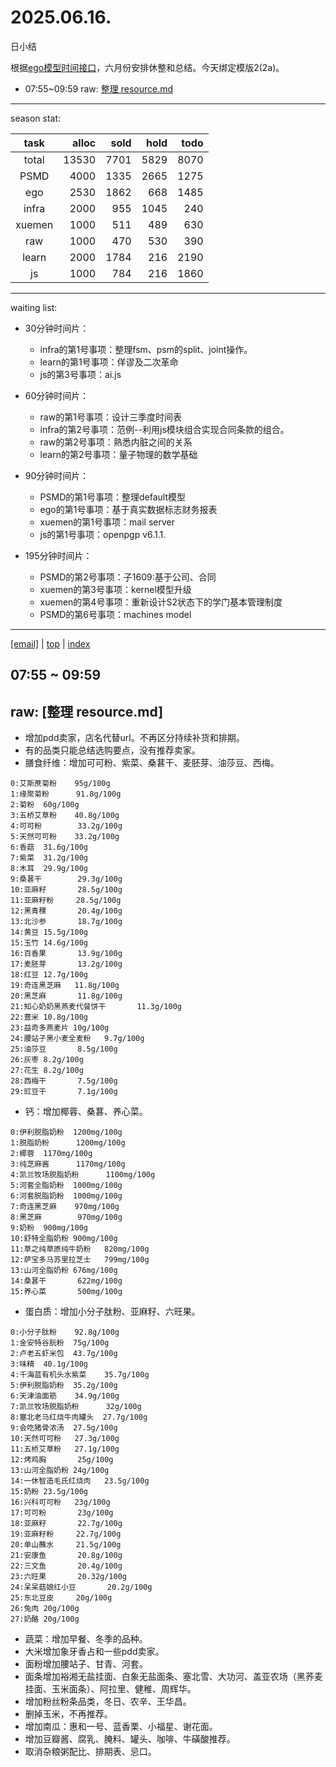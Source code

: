 # 2025.06.16.
日小结

<a id="top"></a>
根据[ego模型时间接口](https://gitee.com/hyg/blog/blob/master/timeflow.md)，六月份安排休整和总结。今天绑定模版2(2a)。

<a id="index"></a>
- 07:55~09:59	raw: [整理 resource.md](#20250616075500)

---
season stat:

| task | alloc | sold | hold | todo |
| :---: | ---: | ---: | ---: | ---: |
| total | 13530 | 7701 | 5829 | 8070 |
| PSMD | 4000 | 1335 | 2665 | 1275 |
| ego | 2530 | 1862 | 668 | 1485 |
| infra | 2000 | 955 | 1045 | 240 |
| xuemen | 1000 | 511 | 489 | 630 |
| raw | 1000 | 470 | 530 | 390 |
| learn | 2000 | 1784 | 216 | 2190 |
| js | 1000 | 784 | 216 | 1860 |

---
waiting list:


- 30分钟时间片：
  - infra的第1号事项：整理fsm、psm的split、joint操作。
  - learn的第1号事项：佯谬及二次革命
  - js的第3号事项：ai.js

- 60分钟时间片：
  - raw的第1号事项：设计三季度时间表
  - infra的第2号事项：范例--利用js模块组合实现合同条款的组合。
  - raw的第2号事项：熟悉内脏之间的关系
  - learn的第2号事项：量子物理的数学基础

- 90分钟时间片：
  - PSMD的第1号事项：整理default模型
  - ego的第1号事项：基于真实数据标志财务报表
  - xuemen的第1号事项：mail server
  - js的第1号事项：openpgp v6.1.1.

- 195分钟时间片：
  - PSMD的第2号事项：子1609:基于公司、合同
  - xuemen的第3号事项：kernel模型升级
  - xuemen的第4号事项：重新设计S2状态下的学门基本管理制度
  - PSMD的第6号事项：machines model

---
<a href="mailto:huangyg@mars22.com?subject=关于2025.06.16.[整理 resource.md]任务&body=日期: 2025.06.16.%0D%0A序号: 4%0D%0A手稿:../../draft/2025/20250616.01.md%0D%0A---请勿修改邮件主题及以上内容 从下一行开始写您的想法---%0D%0A">[email]</a> | [top](#top) | [index](#index)
<a id="20250616075500"></a>
## 07:55 ~ 09:59
## raw: [整理 resource.md]

- 增加pdd卖家，店名代替url。不再区分持续补货和排期。
- 有的品类只能总结选购要点，没有推荐卖家。
- 膳食纤维：增加可可粉、紫菜、桑葚干、麦胚芽、油莎豆、西梅。
```
0:艾斯蔗菊粉    95g/100g
1:缘聚菊粉      91.8g/100g
2:菊粉  60g/100g
3:五桥艾草粉    40.8g/100g
4:可可粉        33.2g/100g
5:天然可可粉    33.2g/100g
6:香菇  31.6g/100g
7:紫菜  31.2g/100g
8:木耳  29.9g/100g
9:桑葚干        29.3g/100g
10:亚麻籽       28.5g/100g
11:亚麻籽粉     28.5g/100g
12:黑青稞       20.4g/100g
13:北沙参       18.7g/100g
14:黄豆 15.5g/100g
15:玉竹 14.6g/100g
16:百香果       13.9g/100g
17:麦胚芽       13.2g/100g
18:红豆 12.7g/100g
19:奇连黑芝麻   11.8g/100g
20:黑芝麻       11.8g/100g
21:知心奶奶黑燕麦代餐饼干       11.3g/100g
22:薏米 10.8g/100g
23:益奇多燕麦片 10g/100g
24:腰站子黑小麦全麦粉   9.7g/100g
25:油莎豆       8.5g/100g
26:灰枣 8.2g/100g
27:花生 8.2g/100g
28:西梅干       7.5g/100g
29:豇豆干       7.1g/100g
```
- 钙：增加椰蓉、桑葚、养心菜。
```
0:伊利脱脂奶粉  1200mg/100g
1:脱脂奶粉      1200mg/100g
2:椰蓉  1170mg/100g
3:纯芝麻酱      1170mg/100g
4:凯兰牧场脱脂奶粉      1100mg/100g
5:河套全脂奶粉  1000mg/100g
6:河套脱脂奶粉  1000mg/100g
7:奇连黑芝麻    970mg/100g
8:黑芝麻        970mg/100g
9:奶粉  900mg/100g
10:舒特全脂奶粉 900mg/100g
11:草之纯草原纯牛奶粉   820mg/100g
12:萨宝多马苏里拉芝士   799mg/100g
13:山河全脂奶粉 676mg/100g
14:桑葚干       622mg/100g
15:养心菜       500mg/100g
```
- 蛋白质：增加小分子肽粉、亚麻籽、六旺果。
```
0:小分子肽粉    92.8g/100g
1:金安特谷朊粉  75g/100g
2:卢老五虾米包  43.7g/100g
3:味精  40.1g/100g
4:千海蓝有机头水紫菜    35.7g/100g
5:伊利脱脂奶粉  35.2g/100g
6:天津油面筋    34.9g/100g
7:凯兰牧场脱脂奶粉      32g/100g
8:塞北老马红烧牛肉罐头  27.7g/100g
9:会吃猪骨浓汤  27.5g/100g
10:天然可可粉   27.3g/100g
11:五桥艾草粉   27.1g/100g
12:烤鸡胸       25g/100g
13:山河全脂奶粉 24g/100g
14:一休智造毛氏红烧肉   23.5g/100g
15:奶粉 23.5g/100g
16:兴科可可粉   23g/100g
17:可可粉       23g/100g
18:亚麻籽       22.7g/100g
19:亚麻籽粉     22.7g/100g
20:单山蘸水     21.5g/100g
21:安康鱼       20.8g/100g
22:三文鱼       20.4g/100g
23:六旺果       20.32g/100g
24:呆呆菇娘红小豆       20.2g/100g
25:东北豆皮     20g/100g
26:兔肉 20g/100g
27:奶酪 20g/100g
```
- 蔬菜：增加早餐、冬季的品种。
- 大米增加象牙香占和一些pdd卖家。
- 面粉增加腰站子、甘青、河套。
- 面条增加裕湘无盐挂面、白象无盐面条、塞北雪、大功河、盖亚农场（黑荞麦挂面、玉米面条）、阿拉里、健稚、周辉华。
- 增加粉丝粉条品类，冬日、农辛、王华昌。
- 删掉玉米，不再推荐。
- 增加南瓜：惠和一号、蓝香栗、小福星、谢花面。
- 增加豆瓣酱、腐乳、腌料、罐头、咖啡、牛磺酸推荐。
- 取消杂粮粥配比、排期表、忌口。
